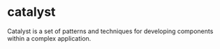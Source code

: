 # catalyst
Catalyst is a set of patterns and techniques for developing components within a complex application.
